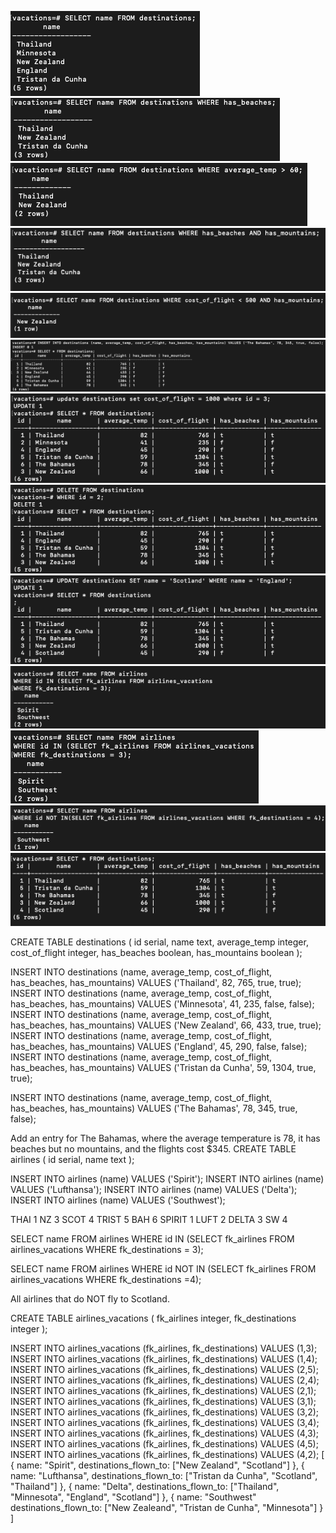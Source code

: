 
![alt text](./01_challenge.png)
![alt text](./02_challenge.png)
![alt text](./03_challenge.png)
![alt text](./04_challenge.png)
![alt text](./05_challenge.png)
![alt text](./06_challenge.png)
![alt text](./07_challenge.png)
![alt text](./08_challenge.png)
![alt text](./09_challenge.png)
![alt text](./10_challenge.png)
![alt text](./11_challenge.png)
![alt text](./12_challenge.png)
![alt text](./13_challenge.png)



CREATE TABLE destinations (
  id serial,
  name text,
  average_temp integer,
 cost_of_flight integer,
 has_beaches boolean,
has_mountains boolean
);

INSERT INTO destinations (name, average_temp, cost_of_flight, has_beaches, has_mountains) VALUES ('Thailand', 82, 765, true, true);
INSERT INTO destinations (name, average_temp, cost_of_flight, has_beaches, has_mountains) VALUES ('Minnesota', 41, 235, false, false);
INSERT INTO destinations (name, average_temp, cost_of_flight, has_beaches, has_mountains) VALUES ('New Zealand', 66, 433, true, true);
INSERT INTO destinations (name, average_temp, cost_of_flight, has_beaches, has_mountains) VALUES ('England', 45, 290, false, false);
INSERT INTO destinations (name, average_temp, cost_of_flight, has_beaches, has_mountains) VALUES ('Tristan da Cunha', 59, 1304, true, true);

INSERT INTO destinations (name, average_temp, cost_of_flight, has_beaches, has_mountains) VALUES ('The Bahamas', 78, 345, true, false);

Add an entry for The Bahamas, where the average temperature is 78, it has beaches but no mountains, and the flights cost $345.
CREATE TABLE airlines (
  id serial,
  name text
);

INSERT INTO airlines (name) VALUES ('Spirit');
INSERT INTO airlines (name) VALUES ('Lufthansa');
INSERT INTO airlines (name) VALUES ('Delta');
INSERT INTO airlines (name) VALUES ('Southwest');




  THAI 1 NZ 3 SCOT 4 TRIST 5 BAH 6
SPIRIT 1 LUFT 2 DELTA 3 SW 4

SELECT name FROM airlines
WHERE id IN (SELECT fk_airlines FROM airlines_vacations
WHERE fk_destinations = 3);

SELECT name FROM airlines
WHERE id NOT IN (SELECT fk_airlines FROM airlines_vacations WHERE fk_destinations =4);

All airlines that do NOT fly to Scotland.

CREATE TABLE airlines_vacations (
  fk_airlines integer, 
  fk_destinations integer
);

INSERT INTO airlines_vacations (fk_airlines, fk_destinations) VALUES (1,3);
INSERT INTO airlines_vacations (fk_airlines, fk_destinations) VALUES (1,4);
INSERT INTO airlines_vacations (fk_airlines, fk_destinations) VALUES (2,5);
INSERT INTO airlines_vacations (fk_airlines, fk_destinations) VALUES (2,4);
INSERT INTO airlines_vacations (fk_airlines, fk_destinations) VALUES (2,1);
INSERT INTO airlines_vacations (fk_airlines, fk_destinations) VALUES (3,1);
INSERT INTO airlines_vacations (fk_airlines, fk_destinations) VALUES (3,2);
INSERT INTO airlines_vacations (fk_airlines, fk_destinations) VALUES (3,4);
INSERT INTO airlines_vacations (fk_airlines, fk_destinations) VALUES (4,3);
INSERT INTO airlines_vacations (fk_airlines, fk_destinations) VALUES (4,5);
INSERT INTO airlines_vacations (fk_airlines, fk_destinations) VALUES (4,2);
[
  {
    name: "Spirit",
    destinations_flown_to: ["New Zealand", "Scotland"]
  },
  {
    name: "Lufthansa",
    destinations_flown_to: ["Tristan da Cunha", "Scotland", "Thailand"]
  },
  {
    name: "Delta",
    destinations_flown_to: ["Thailand", "Minnesota", "England", "Scotland"]
  },
  {
    name: "Southwest"
    destinations_flown_to: ["New Zealeand", "Tristan de Cunha", "Minnesota"]
  }
]